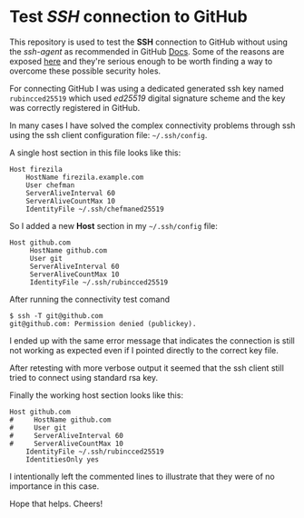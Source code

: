 # Test *SSH* connection to **GitHub**

This repository is used to test the **SSH** connection to GitHub without using the *ssh-agent* as recommended in GitHub [Docs](https://help.github.com/en/github/authenticating-to-github). Some of the reasons are exposed [here](http://rabexc.org/posts/pitfalls-of-ssh-agents) and they're serious enough to be worth finding a way to overcome these possible security holes.

For connecting GitHub I was using a dedicated generated ssh key named `rubincced25519` which used *ed25519* digital signature scheme and the key was correctly registered in GitHub.


In many cases I have solved the complex connectivity problems through ssh using the ssh client configuration file: `~/.ssh/config`.

A single host section in this file looks like this:

    Host firezila
        HostName firezila.example.com
        User chefman
        ServerAliveInterval 60
        ServerAliveCountMax 10
        IdentityFile ~/.ssh/chefmaned25519

So I added a new __Host__ section in my `~/.ssh/config` file:

    Host github.com
         HostName github.com
         User git
         ServerAliveInterval 60
         ServerAliveCountMax 10
         IdentityFile ~/.ssh/rubincced25519

After running the connectivity test comand

    $ ssh -T git@github.com
    git@github.com: Permission denied (publickey).

I ended up with the same error message that indicates the connection is still not working as expected even if I pointed directly to the correct key file.

After retesting with more verbose output it seemed that the ssh client still tried to connect using standard rsa key.

Finally the working host section looks like this:

    Host github.com
    #     HostName github.com
    #     User git
    #     ServerAliveInterval 60
    #     ServerAliveCountMax 10
        IdentityFile ~/.ssh/rubincced25519
        IdentitiesOnly yes


I intentionally left the commented lines to illustrate that they were of no importance in this case.

Hope that helps. Cheers!